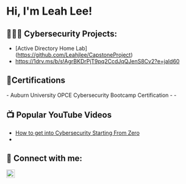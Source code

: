 <h1>Hi, I'm Leah Lee!</h1>

<h2>👩🏻‍💻 Cybersecurity Projects:</h2>


  - [Active Directory Home Lab] (https://github.com/Leahjlee/CapstoneProject)
  - https://1drv.ms/b/s!AgrBKDrPjT9pq2CcdJqQJenS8Cv2?e=jaId60 

<h2>📃Certifications</h2>
  - Auburn University OPCE Cybersecurity Bootcamp Certification
  -
  -

<h2>📺 Popular YouTube Videos</h2>


- [How to get into Cybersecurity Starting From Zero](https://www.youtube.com/watch?v=a83ASGn_V_s)
- 

<h2> 🤳 Connect with me:</h2>



[<img align="left" alt="leah-lee | LinkedIn" width="22px" src="https://cdn.jsdelivr.net/npm/simple-icons@v3/icons/linkedin.svg" />][linkedin]


[twitter]: https://
[youtube]: https://
[instagram]: https://
[linkedin]: https://linkedin.com/in/leah-lee-561b34284

<!--

Here are some ideas to get you started:

- 🔭 I’m currently working on ...
- 🌱 I’m currently learning ...
- 👯 I’m looking to collaborate on ...
- 🤔 I’m looking for help with ...
- 💬 Ask me about ...
- 📫 How to reach me: ...
- 😄 Pronouns: ...
- ⚡ Fun fact: ...
-->
